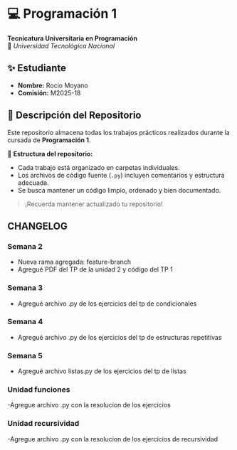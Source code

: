 # 💻 Programación 1  
**Tecnicatura Universitaria en Programación**  
📍 *Universidad Tecnológica Nacional*  

## ✨ Estudiante  
- **Nombre:** Rocío Moyano
- **Comisión:** M2025-18

## 📂 Descripción del Repositorio  
Este repositorio almacena todas los trabajos prácticos realizados durante la cursada de **Programación 1**.  

📌 **Estructura del repositorio:**  
- Cada trabajo está organizado en carpetas individuales.  
- Los archivos de código fuente (`.py`) incluyen comentarios y estructura adecuada.  
- Se busca mantener un código limpio, ordenado y bien documentado.  


> ¡Recuerda mantener actualizado tu repositorio!

## CHANGELOG
### Semana 2
- Nueva rama agregada: feature-branch
- Agregué PDF del TP de la unidad 2 y código del TP 1


### Semana 3
- Agregué archivo .py de los ejercicios del tp de condicionales

### Semana 4
- Agregué archivo .py de los ejercicios del tp de estructuras repetitivas

### Semana 5
- Agregué archivo listas.py de los ejercicios del tp de listas

### Unidad funciones
-Agregue archivo .py con la resolucion de los ejercicios

### Unidad recursividad
-Agregue archivo .py con la resolucion de los ejercicios de recursividad